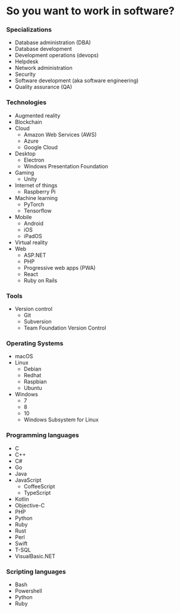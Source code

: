 # So you want to work in software?

### Specializations

* Database administration (DBA)
* Database development
* Development operations (devops)
* Helpdesk
* Network administration
* Security
* Software development (aka software engineering)
* Quality assurance (QA)

### Technologies

* Augmented reality
* Blockchain
* Cloud
  * Amazon Web Services (AWS)
  * Azure
  * Google Cloud
* Desktop
  * Electron
  * Windows Presentation Foundation
* Gaming
  * Unity
* Internet of things
  * Raspberry Pi
* Machine learning
  * PyTorch
  * Tensorflow
* Mobile
  * Android
  * iOS
  * iPadOS
* Virtual reality
* Web
  * ASP.NET
  * PHP
  * Progressive web apps (PWA)
  * React
  * Ruby on Rails

### Tools

* Version control
  * Git
  * Subversion
  * Team Foundation Version Control

### Operating Systems

* macOS
* Linux
  * Debian
  * Redhat
  * Raspbian
  * Ubuntu
* Windows
  * 7
  * 8
  * 10
  * Windows Subsystem for Linux

### Programming languages

* C
* C++
* C#
* Go
* Java
* JavaScript
  * CoffeeScript
  * TypeScript
* Kotlin
* Objective-C
* PHP
* Python
* Ruby
* Rust
* Perl
* Swift
* T-SQL
* VisualBasic.NET

### Scripting languages

* Bash
* Powershell
* Python
* Ruby

